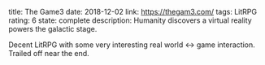 title: The Game3
date: 2018-12-02
link: https://thegam3.com/
tags: LitRPG
rating: 6
state: complete
description: Humanity discovers a virtual reality powers the galactic stage.

Decent LitRPG with some very interesting real world <-> game interaction.
Trailed off near the end.

